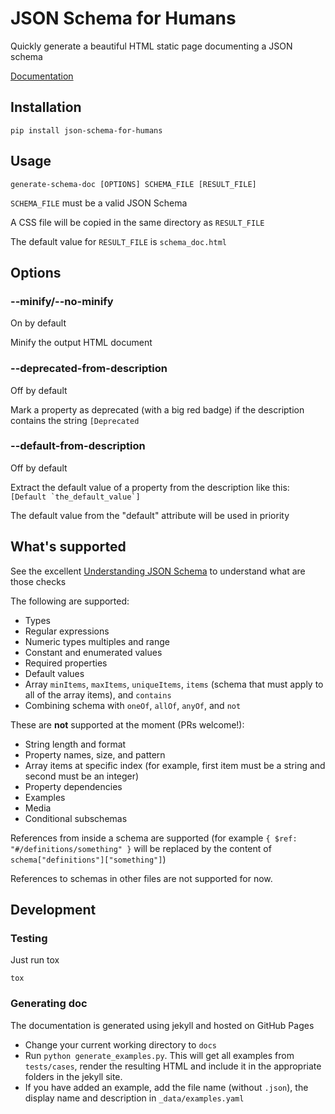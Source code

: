 # JSON Schema for Humans

Quickly generate a beautiful HTML static page documenting a JSON schema

[Documentation](https://coveooss.github.io/json-schema-for-humans)

## Installation
```
pip install json-schema-for-humans
```

## Usage

```
generate-schema-doc [OPTIONS] SCHEMA_FILE [RESULT_FILE]
```

`SCHEMA_FILE` must be a valid JSON Schema

A CSS file will be copied in the same directory as `RESULT_FILE`

The default value for `RESULT_FILE` is `schema_doc.html`

## Options

### --minify/--no-minify
On by default

Minify the output HTML document

### --deprecated-from-description
Off by default

Mark a property as deprecated (with a big red badge) if the description contains the string `[Deprecated`

### --default-from-description
Off by default

Extract the default value of a property from the description like this: ``[Default `the_default_value`]``

The default value from the "default" attribute will be used in priority

## What's supported

See the excellent [Understanding JSON Schema](https://json-schema.org/understanding-json-schema/index.html) to understand what are those checks

The following are supported:
- Types
- Regular expressions
- Numeric types multiples and range
- Constant and enumerated values
- Required properties
- Default values
- Array `minItems`, `maxItems`, `uniqueItems`, `items` (schema that must apply to all of the array items), and `contains`
- Combining schema with `oneOf`, `allOf`, `anyOf`, and `not`

These are **not** supported at the moment (PRs welcome!):
- String length and format
- Property names, size, and pattern
- Array items at specific index (for example, first item must be a string and second must be an integer)
- Property dependencies
- Examples
- Media
- Conditional subschemas

References from inside a schema are supported (for example `{ $ref: "#/definitions/something" }` will be replaced by the 
content of `schema["definitions"]["something"]`)

References to schemas in other files are not supported for now.

## Development

### Testing
Just run tox

`tox`

### Generating doc
The documentation is generated using jekyll and hosted on GitHub Pages

- Change your current working directory to `docs`
- Run ``python generate_examples.py``. This will get all examples from `tests/cases`, render the resulting HTML and
 include it in the appropriate folders in the jekyll site.
- If you have added an example, add the file name (without `.json`), the display name and description in `_data/examples.yaml`